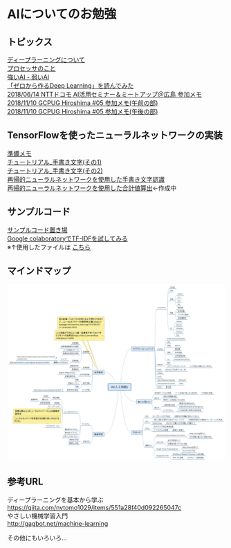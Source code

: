 # AIについてのお勉強

## トピックス
[ディープラーニングについて](/topics/deeplarning.md)  
[プロセッサのこと](/topics/processor.md)  
[強いAI・弱いAI](/topics/strong_weak.md)  
[「ゼロから作るDeep Learning」を読んでみた](/DeepLearningFromScratch/00_top.md)  
[2018/06/14 NTTドコモ AI活用セミナー＆ミートアップ＠広島 参加メモ](/topics/20180614_docomoAI.md)  
[2018/11/10 GCPUG Hiroshima #05 参加メモ(午前の部)](/topics/20181110_GCP_1.md)  
[2018/11/10 GCPUG Hiroshima #05 参加メモ(午後の部)](/topics/20181110_GCP_2.md)  

## TensorFlowを使ったニューラルネットワークの実装
[準備メモ](/TensorFlow/01_prepare.md)  
[チュートリアル_手書き文字(その1)](/TensorFlow/02_MNIST_simple.md)  
[チュートリアル_手書き文字(その2)](/TensorFlow/03_MNIST_deep.md)  
[再帰的ニューラルネットワークを使用した手書き文字認識](/TensorFlow/04_MNIST_recurrent.md)  
[再帰的ニューラルネットワークを使用した合計値算出](/TensorFlow/05_SUM_recurrent.md)←作成中  

## サンプルコード
[サンプルコード置き場](https://github.com/yoktave-yoknel/AI_sample)  
[Google colaboratoryでTF-IDFを試してみる](/source/google_colab/TF_IDF.ipynb)  
※↑使用したファイルは [こちら](https://github.com/yoktave-yoknel/AI_study/tree/master/source/google_colab/TF_IDF_files)  

## マインドマップ
![AIについてのマインドマップ](/mindmap/AI_mindmap.jpg)

## 参考URL
ディープラーニングを基本から学ぶ  
https://qiita.com/nvtomo1029/items/551a28f40d092265047c  
やさしい機械学習入門  
http://gagbot.net/machine-learning  

その他にもいろいろ...

